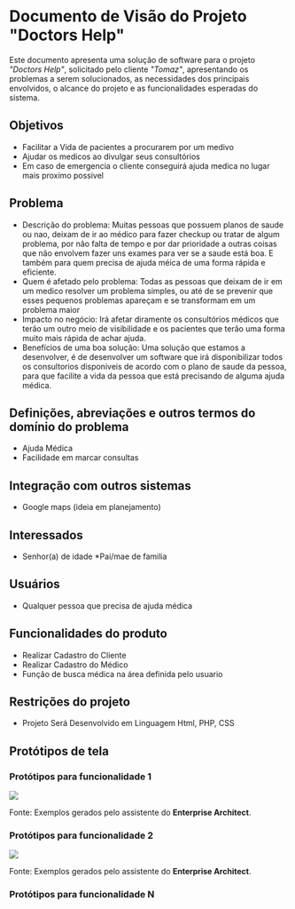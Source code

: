 # Documento de Visão do Projeto "Doctors Help"

Este documento apresenta uma solução de software para o projeto *"Doctors Help"*, solicitado pelo cliente *"Tomaz"*, 
apresentando os problemas a serem solucionados, as necessidades dos principais envolvidos, o alcance do projeto e as funcionalidades 
esperadas do sistema.

## Objetivos

* Facilitar a Vida de pacientes a procurarem por um medivo
* Ajudar os medicos ao divulgar seus consultórios
* Em caso de emergencia o cliente conseguirá ajuda medica no lugar mais proximo possivel

## Problema

* Descrição do problema: Muitas pessoas que possuem planos de saude ou nao, deixam de ir ao médico para fazer checkup ou tratar de algum problema, por nâo falta de tempo e por dar prioridade a outras coisas que nâo envolvem fazer uns exames para ver se a saude está boa. E também para quem precisa de ajuda méica de uma forma rápida e eficiente.
* Quem é afetado pelo problema: Todas as pessoas que deixam de ir em um medico resolver um problema simples, ou até de se prevenir que esses pequenos problemas apareçam e se transformam em um problema maior
* Impacto no negócio: Irá afetar diramente os consultórios médicos que terâo um outro meio de visibilidade e os pacientes que terâo uma forma muito mais rápida de achar ajuda.
* Benefícios de uma boa solução: Uma solução que estamos a desenvolver, é de desenvolver um software que irá disponibilizar todos os consultorios disponiveis de acordo com o plano de saude da pessoa, para que facilite a vida da pessoa que está precisando de alguma ajuda médica.

## Definições, abreviações e outros termos do domínio do problema

* Ajuda Médica
* Facilidade em marcar consultas

## Integração com outros sistemas

* Google maps (ideia em planejamento)
 
## Interessados

* Senhor(a) de idade
*Pai/mae de familia

## Usuários

* Qualquer pessoa que precisa de ajuda médica

## Funcionalidades do produto

* Realizar Cadastro do Cliente
* Realizar Cadastro do Médico
* Função de busca médica na área definida pelo usuario

## Restrições do projeto

* Projeto Será Desenvolvido em Linguagem Html, PHP, CSS

## Protótipos de tela

### Protótipos para funcionalidade 1

![](proto1.png)

Fonte: Exemplos gerados pelo assistente do **Enterprise Architect**.

### Protótipos para funcionalidade 2

![](proto2.png)

Fonte: Exemplos gerados pelo assistente do **Enterprise Architect**.

### Protótipos para funcionalidade N
